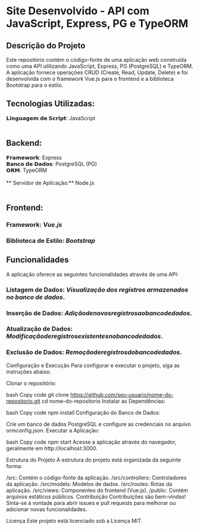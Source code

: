 <h1> Site Desenvolvido - API com JavaScript, Express, PG e TypeORM </h1>

<h2> Descrição do Projeto </h2>

Este repositório contém o código-fonte de uma aplicação web construída como uma API utilizando JavaScript, Express, PG (PostgreSQL) e TypeORM. A aplicação fornece operações CRUD (Create, Read, Update, Delete) e foi desenvolvida com o framework Vue.js para o frontend e a biblioteca Bootstrap para o estilo.

<h2>Tecnologias Utilizadas:</h2> 
𝗟𝗶𝗻𝗴𝘂𝗮𝗴𝗲𝗺 𝗱𝗲 𝗦𝗰𝗿𝗶𝗽𝘁: JavaScript

<br/>
<br/>


<h2>Backend:</h2> 
𝗙𝗿𝗮𝗺𝗲𝘄𝗼𝗿𝗸:  Express <br>
𝗕𝗮𝗻𝗰𝗼 𝗱𝗲 𝗗𝗮𝗱𝗼𝘀: PostgreSQL (PG) <br>
𝗢𝗥𝗠: TypeORM <br>
<br>
** Servidor de Aplicação:** Node.js
<br/>
<br/>

## Frontend:
### Framework: $Vue.js$
### Biblioteca de Estilo: $Bootstrap$ <br/>

## Funcionalidades
A aplicação oferece as seguintes funcionalidades através de uma API:

### Listagem de Dados: $Visualização$ $dos$ $registros$ $armazenados$ $no$ $banco$ $de$ $dados.$
### Inserção de Dados: $Adição de novos registros ao banco de dados.$
### Atualização de Dados: $Modificação de registros existentes no banco de dados.$
### Exclusão de Dados: $Remoção de registros do banco de dados.$
Configuração e Execução
Para configurar e executar o projeto, siga as instruções abaixo:

Clonar o repositório:

bash
Copy code
git clone https://github.com/seu-usuario/nome-do-repositorio.git
cd nome-do-repositorio
Instalar as Dependências:

bash
Copy code
npm install
Configuração do Banco de Dados:

Crie um banco de dados PostgreSQL e configure as credenciais no arquivo ormconfig.json.
Executar a Aplicação:

bash
Copy code
npm start
Acesse a aplicação através do navegador, geralmente em http://localhost:3000.

Estrutura do Projeto
A estrutura do projeto está organizada da seguinte forma:

/src: Contém o código-fonte da aplicação.
/src/controllers: Controladores da aplicação.
/src/models: Modelos de dados.
/src/routes: Rotas da aplicação.
/src/views: Componentes do frontend (Vue.js).
/public: Contém arquivos estáticos públicos.
Contribuição
Contribuições são bem-vindas! Sinta-se à vontade para abrir issues e pull requests para melhorar ou adicionar novas funcionalidades.

Licença
Este projeto está licenciado sob a Licença MIT.
